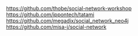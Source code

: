 https://github.com/thobe/social-network-workshop  
https://github.com/ippontech/tatami  
https://github.com/megadix/social_network_neo4j  
https://github.com/misa-j/social-network